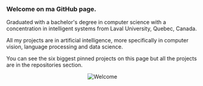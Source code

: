 ### Welcome on ma GitHub page. 

Graduated with a bachelor's degree in computer science with a concentration in intelligent systems from Laval University, Quebec, Canada.

All my projects are in artificial intelligence, more specifically in computer vision, language processing and data science.

You can see the six biggest pinned projects on this page but all the projects are in the repositories section.

<p align="center">
  <img src="https://i.pinimg.com/originals/a4/c1/32/a4c132ada8c1797c0cbd93d8609a9ac4.gif" alt="Welcome" />  
</p>

<!--
**isabelleysseric/isabelleysseric** is a ✨ _special_ ✨ repository because its `README.md` (this file) appears on your GitHub profile.
👋
Here are some ideas to get you started:

- 🔭 I’m currently working on ...
- 🌱 I’m currently learning ...
- 👯 I’m looking to collaborate on ...
- 🤔 I’m looking for help with ...
- 💬 Ask me about ...
- 📫 How to reach me: ...
- 😄 Pronouns: ...
- ⚡ Fun fact: ...
-->
